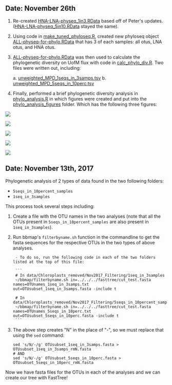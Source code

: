 ## Date: November 26th

1. Re-created [HNA-LNA-physeq_1in3.RData](HNA-LNA-physeq_1in3.RData) based off of Peter's updates. ([HNA-LNA-physeq_5in10.RData](HNA-LNA-physeq_5in10.RData) stayed the same).  
2. Using code in [make_tuned_phyloseq.R](make_tuned_phyloseq.R), created new phyloseq object [ALL-physeq-for-phylo.RData](ALL-physeq-for-phylo.RData) that has 3 of each samples: all otus, LNA otus, and HNA otus.  
3. [ALL-physeq-for-phylo.RData](ALL-physeq-for-phylo.RData)  was then used to calculate the phylogenetic diversity on UofM flux with code in [calc_phylo_div.R](calc_phylo_div.R).  Two files were written out, including:  

    a.  [unweighted_MPD_1seqs_in_3samps.tsv](unweighted_MPD_1seqs_in_3samps.tsv)
    b.  [unweighted_MPD_5seqs_in_10perc.tsv](unweighted_MPD_5seqs_in_10perc.tsv)
    
4. Finally, performed a brief phylogenetic diversity analysis in [phylo_analysis.R](phylo_analysis.R) in which figures were created and put into the [phylo_analysis_figures](phylo_analysis_figures) folder.  Which has the following three figures:  


![](phylo_analysis_figures/phylo_tree_type.png)


![](phylo_analysis_figures/phylo_tree_type_cir.png)


![](phylo_analysis_figures/ntaxa_by_lake.png)


![](phylo_analysis_figures/PD_by_lake.png)


![](phylo_analysis_figures/PD_musk2015_surface.png)



## Date: November 13th, 2017

Phylogenetic analysis of 2 types of data found in the two following folders:  

- `5seqs_in_10percent_samples`  
- `1seq_in_3samples`  

This process took several steps including:   

1. Create a file with the OTU names in the two analyses (note that all the OTUs present in `5seqs_in_10percent_samples` are also present in `1seq_in_3samples`).  

2. Run bbmap's `filterbyname.sh` function in the commandline to get the fasta sequences for the respective OTUs in the two types of above analyses. 

        - To do so, run the following code in each of the two folders listed at the top of this file: 
        
        ```
        # In data/Chloroplasts_removed/Nov2017_Filtering/1seq_in_3samples
        ~/bbmap/filterbyname.sh in=../../../fasttree/cut_test.fasta names=OTUnames_1seq_in_3samps.txt out=OTUsubset_1seq_in_3samps.fasta -include t
        
        # In data/Chloroplasts_removed/Nov2017_Filtering/5seqs_in_10percent_samples
        ~/bbmap/filterbyname.sh in=../../../fasttree/cut_test.fasta names=OTUnames_5seqs_in_10perc.txt out=OTUsubset_5seqs_in_10perc.fasta -include t
        ```

3. The above step creates "N" in the place of "-", so we must replace that using the `sed` command: 

      ```
      sed 's/N/-/g' OTUsubset_1seq_in_3samps.fasta > OTUsubset_1seq_in_3samps_rmN.fasta
      # AND 
      sed 's/N/-/g' OTUsubset_5seqs_in_10perc.fasta > OTUsubset_5seqs_in_10perc_rmN.fasta
      ```
Now we have fasta files for the OTUs in each of the analyses and we can create our tree with FastTree!  


